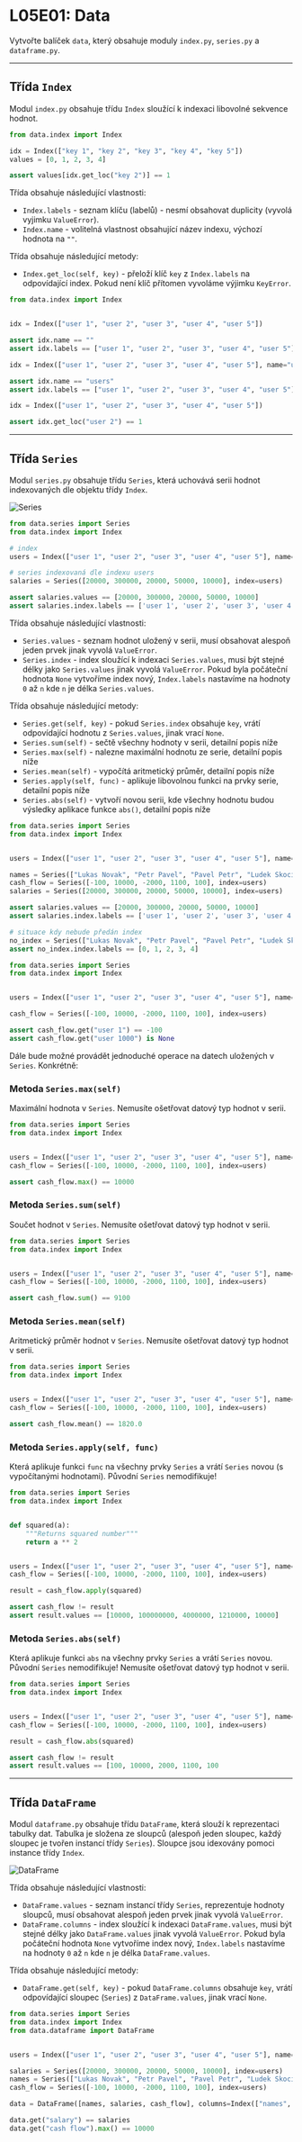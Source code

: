  # L05E01: Data
Vytvořte balíček `data`, který obsahuje moduly `index.py`, `series.py` a `dataframe.py`.

---

## Třída `Index`
Modul `index.py` obsahuje třídu `Index` sloužící k indexaci libovolné sekvence hodnot.

```python
from data.index import Index

idx = Index(["key 1", "key 2", "key 3", "key 4", "key 5"])
values = [0, 1, 2, 3, 4]

assert values[idx.get_loc("key 2")] == 1
```

Třída obsahuje následující vlastnosti:
* `Index.labels` - seznam klíču (labelů) - nesmí obsahovat duplicity (vyvolá vyjimku `ValueError`).
* `Index.name` - volitelná vlastnost obsahující název indexu, výchozí hodnota na `""`.

Třída obsahuje následující metody:
* `Index.get_loc(self, key)` - přeloží klíč `key` z `Index.labels` na odpovídající index. Pokud není klíč přítomen vyvoláme výjimku `KeyError`.

```python
from data.index import Index


idx = Index(["user 1", "user 2", "user 3", "user 4", "user 5"])

assert idx.name == ""
assert idx.labels == ["user 1", "user 2", "user 3", "user 4", "user 5"]

idx = Index(["user 1", "user 2", "user 3", "user 4", "user 5"], name="users")

assert idx.name == "users"
assert idx.labels == ["user 1", "user 2", "user 3", "user 4", "user 5"]
```

```python
idx = Index(["user 1", "user 2", "user 3", "user 4", "user 5"])

assert idx.get_loc("user 2") == 1
```

---

## Třída `Series`
Modul `series.py` obsahuje třídu `Series`, která uchovává serii hodnot indexovaných dle objektu třídy `Index`.

![Series](series.png)

```python
from data.series import Series
from data.index import Index

# index
users = Index(["user 1", "user 2", "user 3", "user 4", "user 5"], name="names")

# series indexovaná dle indexu users
salaries = Series([20000, 300000, 20000, 50000, 10000], index=users)

assert salaries.values == [20000, 300000, 20000, 50000, 10000]
assert salaries.index.labels == ['user 1', 'user 2', 'user 3', 'user 4', 'user 5']
```

Třída obsahuje následující vlastnosti:
* `Series.values` - seznam hodnot uložený v serii, musí obsahovat alespoň jeden prvek jinak vyvolá `ValueError`.
* `Series.index` - index sloužící k indexaci `Series.values`, musi být stejné délky jako `Series.values` jinak vyvolá `ValueError`. Pokud byla počáteční hodnota `None` vytvoříme index nový, `Index.labels` nastavíme na hodnoty `0` až `n` kde `n` je délka `Series.values`.

Třída obsahuje následující metody:
* `Series.get(self, key)` - pokud `Series.index` obsahuje `key`, vrátí odpovídající hodnotu z `Series.values`, jinak vrací `None`.
* `Series.sum(self)` - sečtě všechny hodnoty v serii, detailní popis níže
* `Series.max(self)` - nalezne maximální hodnotu ze serie, detailní popis níže
* `Series.mean(self)` - vypočítá aritmetický průměr, detailní popis níže
* `Series.apply(self, func)` - aplikuje libovolnou funkci na prvky serie, detailní popis níže
* `Series.abs(self)` - vytvoří novou serii, kde všechny hodnotu budou výsledky aplikace funkce `abs()`, detailní popis níže


```python
from data.series import Series
from data.index import Index


users = Index(["user 1", "user 2", "user 3", "user 4", "user 5"], name="names")

names = Series(["Lukas Novak", "Petr Pavel", "Pavel Petr", "Ludek Skocil", "Josef Nebyl"], index=users)
cash_flow = Series([-100, 10000, -2000, 1100, 100], index=users)
salaries = Series([20000, 300000, 20000, 50000, 10000], index=users)

assert salaries.values == [20000, 300000, 20000, 50000, 10000]
assert salaries.index.labels == ['user 1', 'user 2', 'user 3', 'user 4', 'user 5']

# situace kdy nebude předán index
no_index = Series(["Lukas Novak", "Petr Pavel", "Pavel Petr", "Ludek Skocil", "Josef Nebyl"])
assert no_index.index.labels == [0, 1, 2, 3, 4]
```

```python
from data.series import Series
from data.index import Index


users = Index(["user 1", "user 2", "user 3", "user 4", "user 5"], name="names")

cash_flow = Series([-100, 10000, -2000, 1100, 100], index=users)

assert cash_flow.get("user 1") == -100
assert cash_flow.get("user 1000") is None
```

Dále bude možné provádět jednoduché operace na datech uložených v `Series`. Konkrétně:

### Metoda `Series.max(self)`
Maximální hodnota v `Series`. Nemusíte ošetřovat datový typ hodnot v serii.

```python
from data.series import Series
from data.index import Index


users = Index(["user 1", "user 2", "user 3", "user 4", "user 5"], name="names")
cash_flow = Series([-100, 10000, -2000, 1100, 100], index=users)

assert cash_flow.max() == 10000
```

### Metoda `Series.sum(self)`
Součet hodnot v `Series`. Nemusíte ošetřovat datový typ hodnot v serii.

```python
from data.series import Series
from data.index import Index


users = Index(["user 1", "user 2", "user 3", "user 4", "user 5"], name="names")
cash_flow = Series([-100, 10000, -2000, 1100, 100], index=users)

assert cash_flow.sum() == 9100
```

### Metoda `Series.mean(self)`
Aritmetický průměr hodnot v `Series`. Nemusíte ošetřovat datový typ hodnot v serii.

```python
from data.series import Series
from data.index import Index


users = Index(["user 1", "user 2", "user 3", "user 4", "user 5"], name="names")
cash_flow = Series([-100, 10000, -2000, 1100, 100], index=users)

assert cash_flow.mean() == 1820.0
```

### Metoda `Series.apply(self, func)` 
Která aplikuje funkci `func` na všechny prvky `Series` a vrátí `Series` novou (s vypočítanými hodnotami). Původní `Series` nemodifikuje!

```python
from data.series import Series
from data.index import Index


def squared(a):
    """Returns squared number"""
    return a ** 2


users = Index(["user 1", "user 2", "user 3", "user 4", "user 5"], name="names")
cash_flow = Series([-100, 10000, -2000, 1100, 100], index=users)

result = cash_flow.apply(squared)

assert cash_flow != result
assert result.values == [10000, 100000000, 4000000, 1210000, 10000]
```

### Metoda `Series.abs(self)`
Která aplikuje funkci `abs` na všechny prvky `Series` a vrátí `Series` novou. Původní `Series` nemodifikuje! Nemusíte ošetřovat datový typ hodnot v serii.

```python
from data.series import Series
from data.index import Index


users = Index(["user 1", "user 2", "user 3", "user 4", "user 5"], name="names")
cash_flow = Series([-100, 10000, -2000, 1100, 100], index=users)

result = cash_flow.abs(squared)

assert cash_flow != result
assert result.values == [100, 10000, 2000, 1100, 100
```

---

## Třída `DataFrame`
Modul `dataframe.py` obsahuje třídu `DataFrame`, která slouží k reprezentaci tabulky dat. Tabulka je složena ze sloupců (alespoň jeden sloupec, každý sloupec je tvořen instancí třídy `Series`). Sloupce jsou idexovány pomoci instance třídy `Index`.

![DataFrame](dataframe.png)

Třída obsahuje následující vlastnosti:
* `DataFrame.values` - seznam instancí třídy `Series`, reprezentuje hodnoty sloupců, musí obsahovat alespoň jeden prvek jinak vyvolá `ValueError`.
* `DataFrame.columns` - index sloužící k indexaci `DataFrame.values`, musi být stejné délky jako `DataFrame.values` jinak vyvolá `ValueError`. Pokud byla počáteční hodnota `None` vytvoříme index nový, `Index.labels` nastavíme na hodnoty `0` až `n` kde `n` je délka `DataFrame.values`.

Třída obsahuje následující metody:
* `DataFrame.get(self, key)` - pokud `DataFrame.columns` obsahuje `key`, vrátí odpovídající sloupec (`Series`) z `DataFrame.values`, jinak vrací `None`.

```python
from data.series import Series
from data.index import Index
from data.dataframe import DataFrame


users = Index(["user 1", "user 2", "user 3", "user 4", "user 5"], name="names")

salaries = Series([20000, 300000, 20000, 50000, 10000], index=users)
names = Series(["Lukas Novak", "Petr Pavel", "Pavel Petr", "Ludek Skocil", "Josef Nebyl"], index=users)
cash_flow = Series([-100, 10000, -2000, 1100, 100], index=users)

data = DataFrame([names, salaries, cash_flow], columns=Index(["names", "salary", "cash flow"]))

data.get("salary") == salaries
data.get("cash flow").max() == 10000
```


